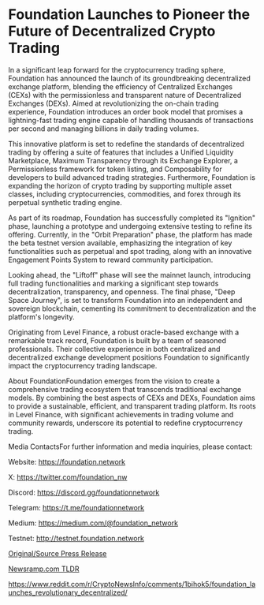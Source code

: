# Foundation Launches to Pioneer the Future of Decentralized Crypto Trading

In a significant leap forward for the cryptocurrency trading sphere, Foundation has announced the launch of its groundbreaking decentralized exchange platform, blending the efficiency of Centralized Exchanges (CEXs) with the permissionless and transparent nature of Decentralized Exchanges (DEXs). Aimed at revolutionizing the on-chain trading experience, Foundation introduces an order book model that promises a lightning-fast trading engine capable of handling thousands of transactions per second and managing billions in daily trading volumes.

This innovative platform is set to redefine the standards of decentralized trading by offering a suite of features that includes a Unified Liquidity Marketplace, Maximum Transparency through its Exchange Explorer, a Permissionless framework for token listing, and Composability for developers to build advanced trading strategies. Furthermore, Foundation is expanding the horizon of crypto trading by supporting multiple asset classes, including cryptocurrencies, commodities, and forex through its perpetual synthetic trading engine.

As part of its roadmap, Foundation has successfully completed its "Ignition" phase, launching a prototype and undergoing extensive testing to refine its offering. Currently, in the "Orbit Preparation" phase, the platform has made the beta testnet version available, emphasizing the integration of key functionalities such as perpetual and spot trading, along with an innovative Engagement Points System to reward community participation.

Looking ahead, the "Liftoff" phase will see the mainnet launch, introducing full trading functionalities and marking a significant step towards decentralization, transparency, and openness. The final phase, "Deep Space Journey", is set to transform Foundation into an independent and sovereign blockchain, cementing its commitment to decentralization and the platform's longevity.

Originating from Level Finance, a robust oracle-based exchange with a remarkable track record, Foundation is built by a team of seasoned professionals. Their collective experience in both centralized and decentralized exchange development positions Foundation to significantly impact the cryptocurrency trading landscape.

About FoundationFoundation emerges from the vision to create a comprehensive trading ecosystem that transcends traditional exchange models. By combining the best aspects of CEXs and DEXs, Foundation aims to provide a sustainable, efficient, and transparent trading platform. Its roots in Level Finance, with significant achievements in trading volume and community rewards, underscore its potential to redefine cryptocurrency trading.

Media ContactsFor further information and media inquiries, please contact:

Website: https://foundation.network

X: https://twitter.com/foundation_nw

Discord: https://discord.gg/foundationnetwork

Telegram: https://t.me/foundationnetwork

Medium: https://medium.com/@foundation_network

Testnet: http://testnet.foundation.network 

[Original/Source Press Release](https://blockchainwire.io/press-release/foundation-launches-to-pioneer-the-future-of-decentralized-crypto-trading-)
                    

[Newsramp.com TLDR](None) 

https://www.reddit.com/r/CryptoNewsInfo/comments/1bihok5/foundation_launches_revolutionary_decentralized/